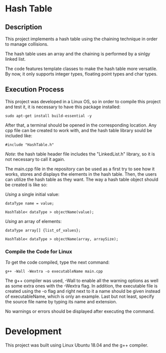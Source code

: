 # Hash Table

## Description

This project implements a hash table using the chaining technique in order to manage collisions.

The hash table uses an array and the chaining is performed by a sinlgy linked list.

The code features template classes to make the hash table more versatile. By now, it only supports
integer types, floating point types and char types.

## Execution Process

This project was developed in a Linux OS, so in order to compile this project and test it, it is 
necessary to have this package installed:

```
sudo apt-get install build-essential -y
```

After that, a terminal should be opened in the corresponding location. Any cpp file can be created 
to work with, and the hash table library sould be included like:

```
#include "HashTable.h"
```

_Note_: the hash table header file includes the "LinkedList.h" library, so it is not necessary to 
call it again.

The main.cpp file in the repository can be used as a first try to see how it works, stores and displays the 
elements in the hash table. Then, the users can utilize the hash table as they want.
The way a hash table object should be created is like so:

_Using_ a single initial value:

```
dataType name = value;

HashTable< dataType > objectName(value);
```

_Using_ an array of elements:

```
dataType array[] {list_of_values};

HashTable< dataType > objectName(array, arraySize);
```

### Compile the Code for Linux

_To_ get the code compiled, type the next command:

```
g++ -Wall -Wextra -o executableName main.cpp
```

The g++ compiler was used, -Wall to enable all the warning options as well as some extra ones with the 
-Wextra flag. In addition, the executable file is created using the -o flag and right next to it a name
should be given instead of executableName, which is only an example. Last but not least, specify the source
file name by typing its name and extension.


No warnings or errors should be displayed after executing the command.

# Development

This project was built using Linux Ubuntu 18.04 and the g++ compiler.



